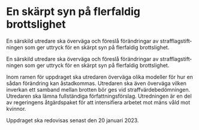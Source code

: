 # En skärpt syn på flerfaldig brottslighet

En särskild utredare ska överväga och föreslå föränd­ringar av straff­lag­stift­ningen som ger uttryck för en skärpt syn på fler­faldig brotts­lighet.

En särskild utredare ska överväga och föreslå föränd­ringar av straff­lag­stift­ningen som ger uttryck för en skärpt syn på fler­faldig brotts­lighet.

Inom ramen för uppdraget ska utre­daren över­väga olika modeller för hur en sådan föränd­ring kan åstad­kommas. Utredaren ska även över­väga vilken inver­kan ett samband mellan brotten bör ges vid straff­värde­bedöm­ningen. Utredaren ska lämna full­ständiga författ­nings­förslag. Utredningen är en del av regeringens åtgärds­paket för att intensi­fiera arbetet mot mäns våld mot kvinnor.

Uppdraget ska redovisas senast den 20 januari 2023.
